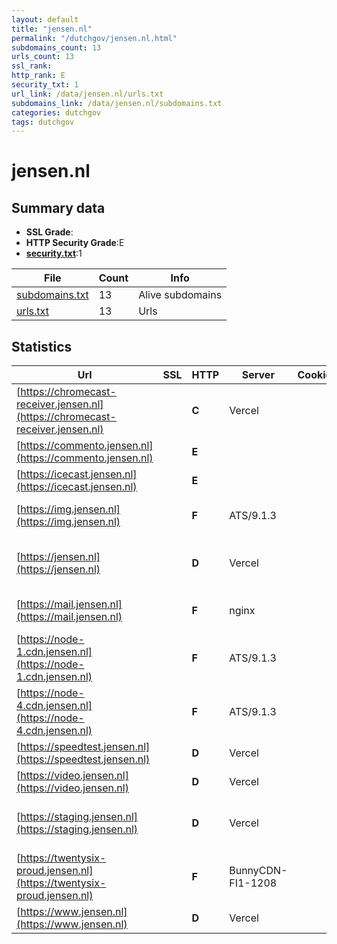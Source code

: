 ```yaml
---
layout: default
title: "jensen.nl"
permalink: "/dutchgov/jensen.nl.html"
subdomains_count: 13
urls_count: 13
ssl_rank: 
http_rank: E
security_txt: 1
url_link: /data/jensen.nl/urls.txt
subdomains_link: /data/jensen.nl/subdomains.txt
categories: dutchgov
tags: dutchgov
---
```



# jensen.nl
## Summary data


 - **SSL Grade**:
 - **HTTP Security Grade**:E
 - **[security.txt](https://www.digitaleoverheid.nl/nieuws/standaard-security-txt-nu-verplicht-voor-overheid/)**:1


| File       | Count | Info |
|------------|-------|------|
|[subdomains.txt](/DutchGovScope/data/jensen.nl/subdomains.txt)|13|Alive subdomains|
|[urls.txt](/DutchGovScope/data/jensen.nl/urls.txt)|13|Urls|


## Statistics


| Url | SSL | HTTP | Server | Cookie | HSTS | CORS | CTO | CSP | XFO | XXP | RP |FP| Tech |Title |
|--------|-------|-------|------|------|------|------|------|------|------|------|------|------|------|------|
|[https://chromecast-receiver.jensen.nl](https://chromecast-receiver.jensen.nl)| | **C**|Vercel| |:white_check_mark: | | | | | | :white_check_mark: | |HSTS Vercel||
|[https://commento.jensen.nl](https://commento.jensen.nl)| | **E**|| | | | | | | | :white_check_mark: | |||
|[https://icecast.jensen.nl](https://icecast.jensen.nl)| | **E**|| | | | | | | | :white_check_mark: | |||
|[https://img.jensen.nl](https://img.jensen.nl)| | **F**|ATS/9.1.3| | | | | | | | :white_check_mark: | |Apache Traffic Server:9.1.3||
|[https://jensen.nl](https://jensen.nl)| | **D**|Vercel| |:white_check_mark: | :warning:| | | | | :white_check_mark: | |Gatsby:5.11.0 HSTS React Vercel Webpack|Jensen - Het ech...|
|[https://mail.jensen.nl](https://mail.jensen.nl)| | **F**|nginx| | | | | | | | :white_check_mark: | |Nginx|Web Server's Def...|
|[https://node-1.cdn.jensen.nl](https://node-1.cdn.jensen.nl)| | **F**|ATS/9.1.3| | | :warning:| | | | | :white_check_mark: | |Apache Traffic Server:9.1.3|Error|
|[https://node-4.cdn.jensen.nl](https://node-4.cdn.jensen.nl)| | **F**|ATS/9.1.3| | | :warning:| | | | | :white_check_mark: | |Apache Traffic Server:9.1.3|Error|
|[https://speedtest.jensen.nl](https://speedtest.jensen.nl)| | **D**|Vercel| |:white_check_mark: | :warning:| | | | | :white_check_mark: | |HSTS Vercel|Jensen Speedtest|
|[https://video.jensen.nl](https://video.jensen.nl)| | **D**|Vercel| |:white_check_mark: | :warning:| | | | | :white_check_mark: | |HSTS Vercel|Inno Video|
|[https://staging.jensen.nl](https://staging.jensen.nl)| | **D**|Vercel| |:white_check_mark: | :warning:| | | | | :white_check_mark: | |Gatsby:5.11.0 HSTS React Vercel Webpack|Jensen - Het ech...|
|[https://twentysix-proud.jensen.nl](https://twentysix-proud.jensen.nl)| | **F**|BunnyCDN-FI1-1208| | | | | | | | :white_check_mark: | |Bunny||
|[https://www.jensen.nl](https://www.jensen.nl)| | **D**|Vercel| |:white_check_mark: | :warning:| | | | | :white_check_mark: | |HSTS Vercel||


